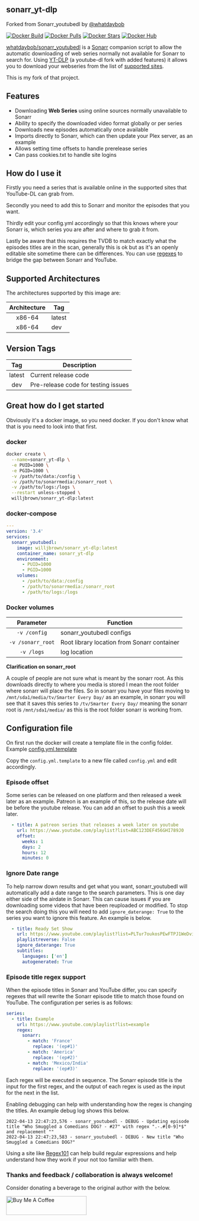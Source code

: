 ## sonarr_yt-dlp
Forked from Sonarr_youtubedl by [@whatdaybob](https://github.com/whatdaybob)

[![Docker Build](https://img.shields.io/docker/cloud/automated/willjbrown/sonarr_yt-dlp?style=flat-square)](https://hub.docker.com/r/willjbrown/sonarr_yt-dlp)
[![Docker Pulls](https://img.shields.io/docker/pulls/willjbrown/sonarr_yt-dlp?style=flat-square)](https://hub.docker.com/r/willjbrown/sonarr_yt-dlp)
[![Docker Stars](https://img.shields.io/docker/stars/willjbrown/sonarr_yt-dlp?style=flat-square)](https://hub.docker.com/r/willjbrown/sonarr_yt-dlp)
[![Docker Hub](https://img.shields.io/badge/Open%20On-DockerHub-blue)](https://hub.docker.com/r/willjbrown/sonarr_yt-dlp)

[whatdaybob/sonarr_youtubedl](https://github.com/whatdaybob/Custom_Docker_Images/tree/master/sonarr_youtubedl) is a [Sonarr](https://sonarr.tv/) companion script to allow the automatic downloading of web series normally not available for Sonarr to search for. Using [YT-DLP](https://github.com/yt-dlp/yt-dlp) (a youtube-dl fork with added features) it allows you to download your webseries from the list of [supported sites](https://github.com/yt-dlp/yt-dlp/blob/master/supportedsites.md).

This is my fork of that project.

## Features

* Downloading **Web Series** using online sources normally unavailable to Sonarr
* Ability to specify the downloaded video format globally or per series
* Downloads new episodes automatically once available
* Imports directly to Sonarr, which can then update your Plex server, as an example
* Allows setting time offsets to handle prerelease series
* Can pass cookies.txt to handle site logins

## How do I use it

Firstly you need a series that is available online in the supported sites that YouTube-DL can grab from.

Secondly you need to add this to Sonarr and monitor the episodes that you want.

Thirdly edit your config.yml accordingly so that this knows where your Sonarr is, which series you are after and where to grab it from.

Lastly be aware that this requires the TVDB to match exactly what the episodes titles are in the scan, generally this is ok but as it's an openly editable site sometime there can be differences. You can use [regexes](#episode-title-regex-support) to bridge the gap between Sonarr and YouTube.

## Supported Architectures

The architectures supported by this image are:

| Architecture | Tag    |
|:------------:|--------|
|    x86-64    | latest |
|    x86-64    | dev    |

## Version Tags

|  Tag   | Description                         |
|:------:|-------------------------------------|
| latest | Current release code                |
|  dev   | Pre-release code for testing issues |

## Great how do I get started

Obviously it's a docker image, so you need docker. If you don't know what that is you need to look into that first.

### docker

```bash
docker create \
  --name=sonarr_yt-dlp \
  -e PUID=1000 \
  -e PGID=1000 \
  -v /path/to/data:/config \
  -v /path/to/sonarrmedia:/sonarr_root \
  -v /path/to/logs:/logs \
  --restart unless-stopped \
  willjbrown/sonarr_yt-dlp:latest
```

### docker-compose

```yaml
---
version: '3.4'
services:
  sonarr_youtubedl:
    image: willjbrown/sonarr_yt-dlp:latest
    container_name: sonarr_yt-dlp
    environment:
      - PUID=1000
      - PGID=1000
    volumes:
      - /path/to/data:/config
      - /path/to/sonarrmedia:/sonarr_root
      - /path/to/logs:/logs
```

### Docker volumes

|     Parameter     | Function                                    |
|:-----------------:|---------------------------------------------|
|   `-v /config`    | sonarr_youtubedl configs                    |
| `-v /sonarr_root` | Root library location from Sonarr container |
|    `-v /logs`     | log location                                |

**Clarification on sonarr_root**

A couple of people are not sure what is meant by the sonarr root. As this downloads directly to where you media is stored I mean the root folder where sonarr will place the files. So in sonarr you have your files moving to `/mnt/sda1/media/tv/Smarter Every Day/` as an example, in sonarr you will see that it saves this series to `/tv/Smarter Every Day/` meaning the sonarr root is `/mnt/sda1/media/` as this is the root folder sonarr is working from.

## Configuration file

On first run the docker will create a template file in the config folder. Example [config.yml.template](./app/config.yml.template)

Copy the `config.yml.template` to a new file called `config.yml` and edit accordingly.

### Episode offset

Some series can be released on one platform and then released a week later as an example. Patreon is an example of this, so the release date will be before the youtube release. You can add an offset to push this a week later.

```yaml
  - title: A patreon series that releases a week later on youtube
    url: https://www.youtube.com/playlist?list=ABC123DEF456GHI789J0
    offset:
      weeks: 1 
      days: 2
      hours: 12
      minutes: 0
```

### Ignore Date range

To help narrow down results and get what you want, sonarr_youtubedl will automatically add a date range to the search parameters. This is one day either side of the airdate in Sonarr. This can cause issues if you are downloading some videos that have been reuploaded or modified. To stop the search doing this you will need to add `ignore_daterange: True` to the series you want to ignore this feature. An example is below. 

```yaml
  - title: Ready Set Show
    url: https://www.youtube.com/playlist?list=PLTur7oukosPEwFTPJ1WeDvitauWzRiIhp
    playlistreverse: False
    ignore_daterange: True
    subtitles: 
      languages: ['en']
      autogenerated: True
```

### Episode title regex support

When the episode titles in Sonarr and YouTube differ, you can specify regexes that will rewrite the Sonarr episode title to match those found on YouTube. The configuration per series is as follows:

```yaml
series:
  - title: Example
    url: https://www.youtube.com/playlist?list=example
    regex:
      sonarr:
        - match: 'France'
          replace: '(ep#1)'
        - match: 'America'
          replace: '(ep#2)'
        - match: 'Mexico/India'
          replace: '(ep#3)'
```

Each regex will be executed in sequence. The Sonarr episode title is the input for the first regex, and the output of each regex is used as the input for the next in the list.

Enabling debugging can help with understanding how the regex is changing the titles. An example debug log shows this below.

```log
2022-04-13 22:47:23,576 - sonarr_youtubedl - DEBUG - Updating episode title "Who Smuggled a Comedians DOG? - #27" with regex ".-.#[0-9]*$" and replacement ""
2022-04-13 22:47:23,583 - sonarr_youtubedl - DEBUG - New title "Who Smuggled a Comedians DOG?"
```

Using a site like [Regex101](https://regex101.com/) can help build regular expressions and help understand how they work if your not too familiar with them.

### Thanks and feedback / collaboration is always welcome!

Consider donating a beverage to the original author with the below.

<!-- markdownlint-disable MD033 -->
<a href="https://www.buymeacoffee.com/whatdaybob" target="_blank"><img src="https://cdn.buymeacoffee.com/buttons/lato-black.png" alt="Buy Me A Coffee" style="height: 51px !important;width: 217px !important;" ></a>
<!-- markdownlint-enable MD033 -->